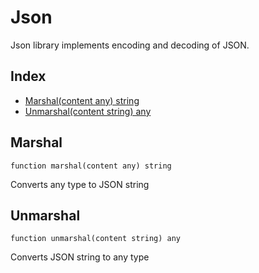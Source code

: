 # Json

Json library implements encoding and decoding of JSON.

## Index

- [Marshal(content any) string](#marshal)
- [Unmarshal(content string) any](#unmarshal)

## Marshal
```
function marshal(content any) string
```
Converts any type to JSON string

##  Unmarshal
```
function unmarshal(content string) any
```
Converts JSON string to any type